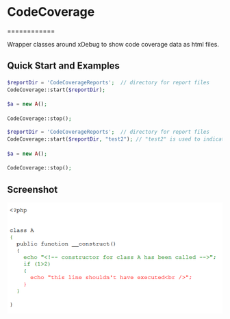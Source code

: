 # CodeCoverage

============

Wrapper classes around xDebug to show code coverage data as html files.

## Quick Start and Examples
```php
$reportDir = 'CodeCoverageReports';  // directory for report files 
CodeCoverage::start($reportDir);

$a = new A();

CodeCoverage::stop();
```

```php
$reportDir = 'CodeCoverageReports';  // directory for report files 
CodeCoverage::start($reportDir, "test2"); // "test2" is used to indicate which files should be analyzed. Files are specified in CodeCoverageTrackedFileList.php

$a = new A();

CodeCoverage::stop();
```

## Screenshot
![screenshot1.png](/docs/screenshot1.png "Code Coverage screenshot")
 
